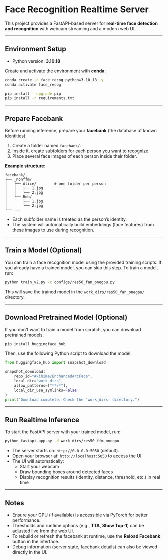 # Face Recognition Realtime Server

This project provides a FastAPI-based server for **real-time face detection and recognition** with webcam streaming and a modern web UI.

---

## Environment Setup

- Python version: **3.10.18**

Create and activate the environment with **conda**:

```bash
conda create -n face_recog python=3.10.18 -y
conda activate face_recog

pip install --upgrade pip
pip install -r requirements.txt
```

---

## Prepare Facebank

Before running inference, prepare your **facebank** (the database of known identities).

1. Create a folder named `facebank/`.
2. Inside it, create subfolders for each person you want to recognize.
3. Place several face images of each person inside their folder.

**Example structure:**
```
facebank/
├── _nonffm/          
│   ├── Alice/        # one folder per person
│   │   ├── 1.jpg
│   │   └── 2.jpg
│   └── Bob/
│       ├── 1.jpg
│       └── 2.jpg
└── ...
```

- Each subfolder name is treated as the person’s identity.  
- The system will automatically build embeddings (face features) from these images to use during recognition.

---

## Train a Model (Optional)
You can train a face recognition model using the provided training scripts. If you already have a trained model, you can skip this step.
To train a model, run:

```bash
python train_v2.py -c configs/res50_fan_onegpu.py
```

This will save the trained model in the `work_dirs/res50_fan_onegpu/` directory.

---

## Download Pretrained Model (Optional)
If you don't want to train a model from scratch, you can download pretrained models.
```bash
pip install huggingface_hub

```
Then, use the following Python script to download the model:
```python
from huggingface_hub import snapshot_download

snapshot_download(
    repo_id="Akihima/EnchancedArcFace",
    local_dir="work_dirs",
    allow_patterns=["**/*"],
    local_dir_use_symlinks=False
)
print("Download complete. Check the 'work_dirs' directory.")
```

---

## Run Realtime Inference

To start the FastAPI server with your trained model, run:

```bash
python fastapi-app.py -d work_dirs/res50_ffm_onegpu
```

- The server starts on: `http://0.0.0.0:5050` (default).  
- Open your browser at: `http://localhost:5050` to access the UI.  
- The UI will automatically:
  - Start your webcam
  - Draw bounding boxes around detected faces
  - Display recognition results (identity, distance, threshold, etc.) in real time

---

## Notes

- Ensure your GPU (if available) is accessible via PyTorch for better performance.
- Thresholds and runtime options (e.g., **TTA**, **Show Top-1**) can be adjusted live from the web UI.
- To rebuild or refresh the facebank at runtime, use the **Reload Facebank** button in the interface.
- Debug information (server state, facebank details) can also be viewed directly in the UI.
